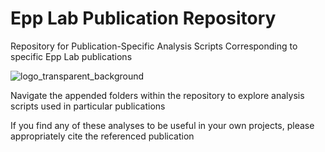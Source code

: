# Epp Lab Publication Repository

Repository for Publication-Specific Analysis Scripts Corresponding to specific Epp Lab publications

![logo_transparent_background](https://user-images.githubusercontent.com/44174532/130389663-ef36144f-8816-473b-8839-ff902a3c7a5a.png)


Navigate the appended folders within the repository to explore analysis scripts used in particular publications

If you find any of these analyses to be useful in your own projects, please appropriately cite the referenced publication
